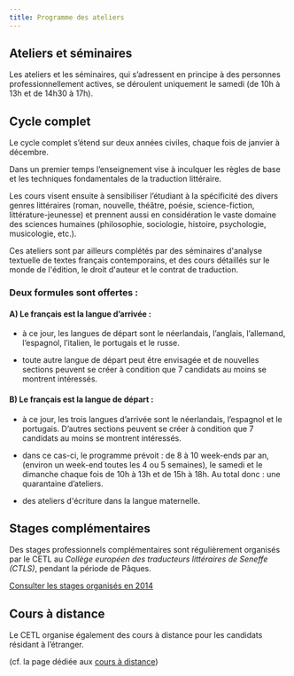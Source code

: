 ```yaml
---
title: Programme des ateliers
---
```


## Ateliers et séminaires


Les ateliers et les séminaires, qui s’adressent en principe à des personnes professionnellement actives, se déroulent uniquement le samedi (de 10h à 13h et de 14h30 à 17h).


## Cycle complet


Le cycle complet s’étend sur deux années civiles, chaque fois de janvier à décembre.

Dans un premier temps l’enseignement vise à inculquer les règles de base et les techniques fondamentales de la traduction littéraire.

Les cours visent ensuite à sensibiliser l’étudiant à la spécificité des divers genres littéraires (roman, nouvelle, théâtre, poésie, science-fiction, littérature-jeunesse) et prennent aussi en considération le vaste domaine des sciences humaines (philosophie, sociologie, histoire, psychologie, musicologie, etc.).

Ces ateliers sont par ailleurs complétés par des séminaires d'analyse textuelle de textes français contemporains, et des cours détaillés sur le monde de l'édition, le droit d'auteur et le contrat de traduction.


### Deux formules sont offertes :




#### A) Le français est la langue d’arrivée :






  * à ce jour, les langues de départ sont le néerlandais, l’anglais, l’allemand, l’espagnol, l’italien, le portugais et le russe.


  * toute autre langue de départ peut être envisagée et de nouvelles sections peuvent se créer à condition que 7 candidats au moins se montrent intéressés.




#### B) Le français est la langue de départ :






  * à ce jour, les trois langues d’arrivée sont le néerlandais, l’espagnol et le portugais. D’autres sections peuvent se créer à condition que 7 candidats au moins se montrent intéressés.


  * dans ce cas-ci, le programme prévoit : de 8 à 10 week-ends par an, (environ un week-end toutes les 4 ou 5 semaines), le samedi et le dimanche chaque fois de 10h à 13h et de 15h à 18h. Au total donc : une quarantaine d’ateliers.


  * des ateliers d'écriture dans la langue maternelle.




## Stages complémentaires




Des stages professionnels complémentaires sont régulièrement organisés par le CETL au _Collège européen des traducteurs littéraires de Seneffe (CTLS)_, pendant la période de Pâques.




[Consulter les stages organisés en 2014](/stages-seneffe/)





## Cours à distance


Le CETL organise également des cours à distance pour les candidats résidant à l’étranger.

(cf. la page dédiée aux [cours à distance](/le-cetl/cours-a-distance/))
